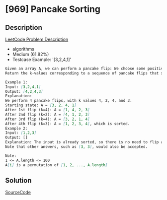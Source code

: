 # [969] Pancake Sorting

## Description

[LeetCode Problem Description](https://leetcode.com/problems/pancake-sorting/description/)

* algorithms
* Medium (61.82%)
* Testcase Example:  '[3,2,4,1]'

```md
Given an array A, we can perform a pancake flip: We choose some positive integer k <= A.length, then reverse the order of the first k elements of A.  We want to perform zero or more pancake flips (doing them one after another in succession) to sort the array A.
Return the k-values corresponding to a sequence of pancake flips that sort A.  Any valid answer that sorts the array within 10 * A.length flips will be judged as correct.

Example 1:
Input: [3,2,4,1]
Output: [4,2,4,3]
Explanation:
We perform 4 pancake flips, with k values 4, 2, 4, and 3.
Starting state: A = [3, 2, 4, 1]
After 1st flip (k=4): A = [1, 4, 2, 3]
After 2nd flip (k=2): A = [4, 1, 2, 3]
After 3rd flip (k=4): A = [3, 2, 1, 4]
After 4th flip (k=3): A = [1, 2, 3, 4], which is sorted.
Example 2:
Input: [1,2,3]
Output: []
Explanation: The input is already sorted, so there is no need to flip anything.
Note that other answers, such as [3, 3], would also be accepted.

Note:
1 <= A.length <= 100
A[i] is a permutation of [1, 2, ..., A.length]

```

## Solution

[SourceCode](./solution.js)